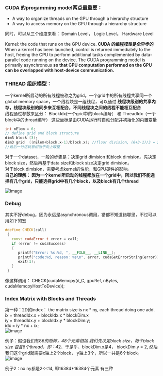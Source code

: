 ### CUDA 的progamming model两点最重要：
- A way to organize threads on the GPU through a hierarchy structure
- A way to access memory on the GPU through a hierarchy structure
  
同时，可以从三个维度来看： Domain Level， Logic Level， Hardware Level  

Kernel: the code that runs on the GPU device. **CUDA 的编程模型是全异步的** When a kernel has been launched, control is returned immediately to the host, freeing the CPU to perform additional tasks complemented by data-parallel code running on the device. The CUDA programming model is primarily asynchronous **so that GPU computation performed on the GPU can be overlapped with host-device communication.**

### THREAD 组织模型：  
一个kernel所启动的所有线程被称之为grid，一个grid中的所有线程共享同一个global memory space，一个线程块是一组线程，可以通过 **线程块级别的共享内存，线程块级别的同步来互相配合，不同线程块之间的线程不能相互配合**    
线程通过参数来区分： BlockIdx(一个grid中的block编号） 和 ThreadIdx（一个block中的thread编号）  这些坐标是由CUDA运行时自动分配并初始化的内置变量  
```cpp
int nElem = 6;   
// define grid and block structure   
dim3 block (3);   
dim3 grid  ((nElem+block.x-1)/block.x); //floor division, (6+3-1)/3 = 2 block, each block contains 3thread, total 6 thread   
//最后一行这玩意相当于向上取整   
```   
对于一个dataset，一般的步骤是：决定grid dimision 和block dimision。先决定block size，然后再基于data size和block size决定grid dimision。      
对于block dimision，需要考虑kernel的性能，和GPU硬件的影响。      
**自己的理解： 因为一个kernel所启动的线程都放在一个grid中，所以我们不能选择有几个grid，只能选择grid中有几个block，以及block有几个thread**   

![image](https://github.com/user-attachments/assets/56d9033b-9148-4fa7-aeac-9f6f7298a13d)

### Debug
其实不好debug，因为永远是asynchronous调用，错都不知道错哪里，不过可以用如下的宏  
```cpp
#define CHECK(call)                                                       \
 {                                                                         \
   const cudaError_t error = call;                                        \
   if (error != cudaSuccess)                                              \
   {                                                                      \
      printf("Error: %s:%d, ", __FILE__, __LINE__);                       \
      printf("code:%d, reason: %s\n", error, cudaGetErrorString(error));  \
      exit(1);                                                            \
   }                                                                      \
 }
```  
像这样调用： CHECK(cudaMemcpy(d_C, gpuRef, nBytes, cudaMemcpyHostToDevice));

### Index Matrix with Blocks and Threads
第一种：2D的index： the matrix size is nx * ny, each thread doing one add.    
ix = threadIdx.x + blockIdx.x * blockDim.x  
iy = threadIdx.y + blockIdx.y * blockDim.y;  
idx = iy * nx + ix;  
![image](https://github.com/user-attachments/assets/986a2be0-bb95-4469-8404-2568cf216e17)   

例子：假设我们有8*6的矩阵，48个元素相加
我们先决定block size，每个block size 包含8个thread，即：4*2，于是乎，blockDim.x是4， blockDim.y = 2,
然后我们这个grid就需要x轴上2个block， y轴上3个，所以一共是6个block。
![image](https://github.com/user-attachments/assets/97df7a38-f745-4335-8464-e2b45700a0ce)

例子2：nx ny都是2<<14, 即16384*16384个元素
有三种

